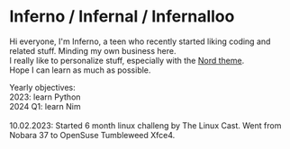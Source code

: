 # Inferno / Infernal / Infernalloo
Hi everyone, I'm Inferno, a teen who recently started liking coding and related stuff. Minding my own business here.<br>
I really like to personalize stuff, especially with the [Nord theme](https://www.nordtheme.com/). <br>
Hope I can learn as much as possible.<br>

Yearly objectives:<br>
2023: learn Python<br>
2024 Q1: learn Nim<br>
<br>
10.02.2023:
  Started 6 month linux challeng by The Linux Cast. Went from Nobara 37 to OpenSuse Tumbleweed Xfce4.

<link rel="stylesheet" type="text/css" href="https://github.com/Infernalloo/custom-github-theme/blob/main/style.css">
